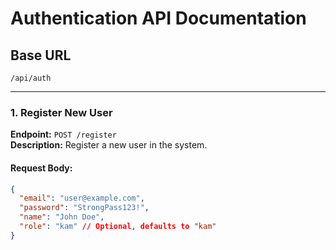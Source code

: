 # Authentication API Documentation

## Base URL

`/api/auth`

---

### 1. Register New User

**Endpoint:** `POST /register`  
**Description:** Register a new user in the system.

#### Request Body:

```json
{
  "email": "user@example.com",
  "password": "StrongPass123!",
  "name": "John Doe",
  "role": "kam" // Optional, defaults to "kam"
}
```
